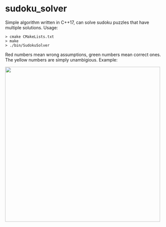 # sudoku_solver

Simple algorithm written in C++17, can solve sudoku puzzles that have multiple solutions. Usage:

```
> cmake CMakeLists.txt
> make
> ./bin/SudokuSolver
```

Red numbers mean wrong assumptions, green numbers mean correct ones. The yellow numbers are simply unambigious. Example:

<img align="center" width="500" src="../assets/screenshot1.png">
